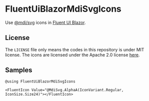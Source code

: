 # FluentUiBlazorMdiSvgIcons

Use [@mdi/svg](https://pictogrammers.com/library/mdi/) icons in [Fluent UI Blazor](https://www.fluentui-blazor.net/).

## License

The `LICENSE` file only means the codes in this repository is under MIT license. The icons are licensed under the Apache 2.0 license [here](https://github.com/Templarian/MaterialDesign-SVG.git).

## Samples

```razor
@using FluentUiBlazorMdiSvgIcons

<FluentIcon Value="@MdiSvg.AlphaA(IconVariant.Regular, IconSize.Size24)"></FluentIcon>
```
